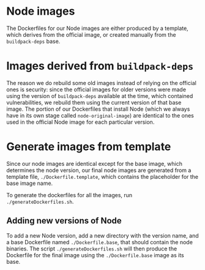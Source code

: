# Node images

The Dockerfiles for our Node images are either produced by a template, which derives from the official image, or
created manually from the `buildpack-deps` base.

# Images derived from `buildpack-deps`

The reason we do rebuild some old images instead of relying on the official ones is security: since
the official images for older versions were made using the version of `buildpack-deps` available at the time, which
contained vulnerabilities, we rebuild them using the current version of that base image. The portion of our
Dockerfiles that install Node (which we always have in its own stage called `node-original-image`) are identical to the
ones used in the official Node image for each particular version.

# Generate images from template

Since our node images are identical except for the base image, which determines the node version,
our final node images are generated from a template file, `./Dockerfile.template`, which contains the placeholder
for the base image name. 

To generate the dockerfiles for all the images, run `./generateDockerfiles.sh`.

## Adding new versions of Node

To add a new Node version, add a new directory with the version name, and a base Dockerfile named `./Dockerfile.base`, that should contain the node binaries. The script `./generateDockerfiles.sh` will then produce the Dockerfile for the final image using the `./Dockerfile.base` image as its base.